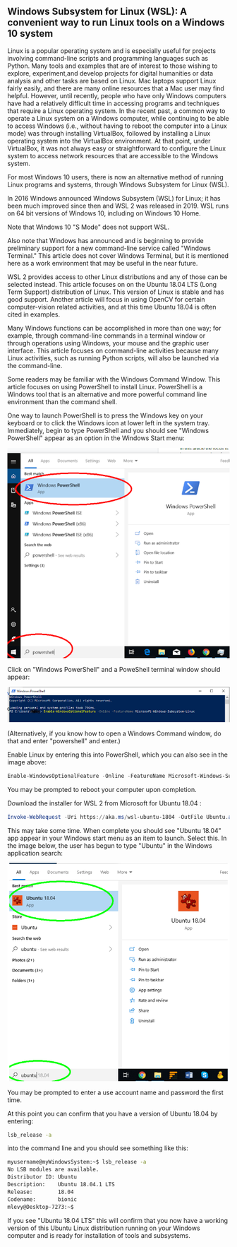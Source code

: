 ## Windows Subsystem for Linux (WSL): A convenient way to run Linux tools on a Windows 10 system

Linux is a popular operating system and is especially useful for projects involving command-line scripts and programming languages such as Python. Many tools and examples that are of interest to those wishing to explore, experiment,and develop projects for digital humanities or data analysis and other tasks are based on Linux. Mac laptops support Linux fairly easily, and there are many online resources that a Mac user may find helpful. However, until recently, people who have only Windows computers have had a relatively difficult time in accessing programs and techniques that require a Linux operating system. In the recent past, a common way to operate a Linux system on a Windows computer, while continuing to be able to access Windows (i.e., without having to reboot the computer into a Linux mode) was through installing VirtualBox, followed by installing a Linux operating system into the VirtualBox environment. At that point, under VirtualBox, it was not always easy or straightforward to configure the Linux system to access network resources that are accessible to the Windows system.

For most Windows 10 users, there is now an alternative method of running Linux programs and systems, through Windows Subsystem for Linux (WSL).

In 2016 Windows announced Windows Subsystem (WSL) for Linux; it has been much improved since then and WSL 2 was released in 2019. WSL runs on 64 bit versions of Windows 10, including on Windows 10 Home.

Note that Windows 10 "S Mode" does not support WSL.

Also note that Windows has announced and is beginning to provide preliminary support for a new command-line service called "Windows Terminal." This article does not cover Windows Terminal, but it is mentioned here as a work environment that may be useful in the near future.

WSL 2 provides access to other Linux distributions and any of those can be selected instead. This article focuses on on the Ubuntu 18.04 LTS (Long Term Support) distribution of Linux. This version of Linux is stable and has good support. Another article will focus in using OpenCV for certain computer-vision related activities, and at this time Ubuntu 18.04 is often cited in examples.

Many Windows functions can be accomplished in more than one way; for example, through command-line commands in a terminal window or through operations using Windows, your mouse and the graphic user interface. This article focuses on command-line activities because many Linux activities, such as running Python scripts, will also be launched via the command-line.

Some readers may be familiar with the Windows Command Window. This article focuses on using PowerShell to install Linux. PowerShell is a Windows tool that is an alternative and more powerful command line environment than the command shell.

One way to launch PowerShell is to press the Windows key on your keyboard or to click the Windows icon at lower left in the system tray. Immediately, begin to type PowerShell and you should see "Windows PowerShell" appear as an option in the Windows Start menu:

  ![alt text](https://github.com/michaelrlevy/installing_linux_on_windows/blob/master/Launching%20Windows%20Powershell.png "Launching Windows PowerShell" )
  
Click on "Windows PowerShell" and a PoweShell terminal window should appear:

  ![alt text](https://github.com/michaelrlevy/installing_linux_on_windows/blob/master/Windows%20PowerShell%20Terminal.png "Windows PowerShell terminal")
  
(Alternatively, if you know how to open a Windows Command window, do that and enter "powershell" and enter.)

Enable Linux by entering this into PowerShell, which you can also see in the image above:

```PowerShell
Enable-WindowsOptionalFeature -Online -FeatureName Microsoft-Windows-Subsystem-Linux
```

You may be prompted to reboot your computer upon completion.

Download the installer for WSL 2 from Microsoft for Ubuntu 18.04 :

```PowerShell
Invoke-WebRequest -Uri https://aka.ms/wsl-ubuntu-1804 -OutFile Ubuntu.appx -UseBasicParsing
```

This may take some time. When complete you should see "Ubuntu 18.04" app appear in your Windows start menu as an item to launch. Select this. In the image below, the user has begun to type "Ubuntu" in the Windows application search:

  ![alt text](https://github.com/michaelrlevy/installing_linux_on_windows/blob/master/Launch%20Ubuntu.png "Launch Ubuntu 18.04 with WSL")


You may be prompted to enter a use account name and password the first time.

At this point you can confirm that you have a version of Ubuntu 18.04 by entering:

```bash
lsb_release -a
```
into the command line and you should see something like this:
```bash
myusername@myWindowsSystem:~$ lsb_release -a
No LSB modules are available.
Distributor ID: Ubuntu
Description:    Ubuntu 18.04.1 LTS
Release:        18.04
Codename:       bionic
mlevy@Desktop-7273:~$
```

If you see "Ubuntu 18.04 LTS" this will confirm that you now have a working version of this Ubuntu Linux distribution running on your Windows computer and is ready for installation of tools and subsystems.
